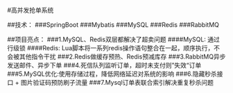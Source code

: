 #高并发抢单系统

##技术：
###SpringBoot
###Mybatis
###MySQL
###Redis
###RabbitMQ

##项目亮点：
###1.MySQL、Redis双层都解决了超卖问题
####MySQL: 通过行级锁
####Redis: Lua脚本将一系列redis操作语句整合在一起，顺序执行，不会被其他指令干扰
###2.Redis做缓存预热、Redis预减库存
###3.RabbitMQ异步发送邮件、异步下单
###4.死信队列监听订单，超时未支付则”失效“订单
###5.MySQL优化:使用存储过程，降低网络延迟对系统的影响
###6.隐藏秒杀接口 + 图片验证码预防刷子流量
###7.Mysql订单表联合索引解决重复秒杀问题
